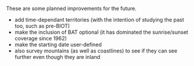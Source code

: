 These are some planned improvements for the future.

* add time-dependant territories (with the intention of studying the past too, such as pre-BIOT)
* make the inclusion of BAT optional (it has dominated the sunrise/sunset coverage since 1962)
* make the starting date user-defined
* also survey mountains (as well as coastlines) to see if they can see further even though they are inland
